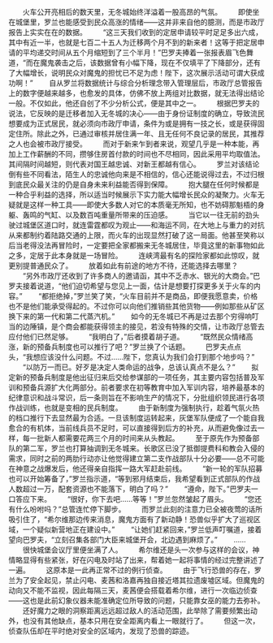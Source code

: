 　　火车公开亮相后的数天里，无冬城始终洋溢着一股高昂的气氛。
　　即使坐在城堡里，罗兰也能感受到民众高涨的情绪——这并非来自他的臆测，而是市政厅报告上实实在在的数据。
　　“这三天我们收到的定居申请较平时足足多出六成，其中有近一半，也就是七百二十五人为迁移两个月不到的新来者！这等于把定居申请的平均递交时间从五个月缩短到了三个半月！”巴罗夫捧着一张报表眉飞色舞道，“而在魔鬼袭击之后，该数据曾有小幅下降，现在不仅填平了下降部分，还有了大幅增长，说明民众对魔鬼的担忧已不足为虑！陛下，这次展示活动可谓大获成功啊！”
　　自从罗兰将数据统计与综合分析理念带入管理层后，市政厅总管报告上的数字便越来越多，也愈发的具体，仿佛不放上两组对比数据，就无法得出结论一般。不仅如此，他还自创了不少分析公式，便是其中之一。
　　根据巴罗夫的说法，它反映的是迁移者加入无冬城的决心——由于身份证制度的确立，导致流民想要成为正式居民，就必须向市政厅申请，条件为或是拥有一技之长，或是获得固定住所。除此之外，已通过审核并居住满一年、且无任何不良记录的居民，其推荐之人也会被市政厅接受。
　　而对于新来乍到者来说，观望几乎是一种本能，再加上工作薪酬的不同，攒够住房首付款的时间也不尽相同，因此采用平均取值法。其间隔时间越短，则代表对国王越忠诚、对新王都越有信心。
　　罗兰对该结论倒有些不同看法，陌生人的忠诚他向来是不相信的，信心还能说得过去，不过归根到底民众最关注的仍是自身未来利益能否得到保障。
　　抱大腿在任何时候都是一种合乎利益的选择，所以适当时候展示下实力能大幅增长民众的凝聚力。火车无疑就是这样一种工具——即使大多数人对它的本质毫无所知，也不妨碍那魁梧的身躯、轰鸣的气缸、以及数百吨重量所带来的压迫感。
　　当它以一往无前的劲头驶过城堡区道口时，就连雷霆都叹为观止——和海运不同，在大地上与重力的对抗从来都制约着陆路交通的上限，而火车的出现显然打破了这一局面。他甚至笑称以后当老得没法再冒险时，一定要把全家都搬来无冬城居住，毕竟这里的新事物如此之多，定居于此本身就是一场冒险。
　　连峡湾最有名的探险家都如此惊叹，就更别提普通民众了。
　　放着如此有前途的地方不待，还能选择去哪里？
　　“另外市政厅还收到了许多商人的邀请函，其中不乏赤水、银光的大商会。”巴罗夫接着说道，“他们迫切希望与您见上一面，估计是想要打探更多关于火车的内容。”
　　“都拒绝掉，”罗兰笑了笑，“火车目前并不是商品，即便我愿意卖，价格也不是他们能承受得起的。不过你可以向他们推销些其他货物——例如那些从矿区换下来的第一代和第二代蒸汽机。”
　　如今的无冬城已不再是过去那个穷得响叮当的边陲镇，是个商会都能获得领主的接见，若没有特殊的交情，让市政厅总管去应付他们已然足够。
　　“我明白了，”后者摸着胡子道。
　　“既然民众情绪高涨，新的预备兵制度也可以推行了吧？”罗兰换了个话题。
　　巴罗夫点点头，“我想应该没什么问题。不过……陛下，您真认为我们会打到那个地步吗？”
　　“以防万一而已。好歹是决定人类命运的战争，总该认真点不是么？”
　　拟定新的预备兵制度是他出征归来后交给参谋部的一项任务，其主要内容包括普及军训和预备兵源扩大化两部分。前者要求在初等教育中加入军训内容，培养最基本的纪律意识和战斗常识，后一条则旨在不影响生产的情况下，分批组织领民进行各项作战训练，也就是变相的民兵制度。
　　由于新制度为强制执行，趁着气氛火热的档口推行下去显然最为合适。一旦该制度运转起来，灰堡军队便成了一个能自我愈合的有机体，当前线兵员不足时，可以直接得到后方的补充，从而避免像过去一样，每一批新人都需要花两三个月的时间来从头教起。
　　至于原先作为预备部队的第二军，罗兰也打算抽调到无冬城来。长歌区已没了抵御提费科和教会入侵的需求，同时之前的两肋行动亦让他觉得建立第二支作战部队十分必要——总不可能在神意之战爆发后，他还得亲自指挥一路大军赶赴前线。
　　“新一轮的军队招募也可以开始筹备了，”罗兰指示道，“等到邪月结束后，我希望看到正式部队的作战人数超过一万，配套资源也不能落下，明白了吗？”
　　“遵命，陛下。”巴罗夫一口答应下来。
　　“很好，你下去吧……等等！”罗兰忽然皱起了眉头。
　　“您还有什么吩咐吗？”总管连忙停下脚步。
　　而罗兰此刻的注意力已全被夜莺的话所吸引住了，“希尔维那边传来消息，魔鬼方面有了新动静！恐兽似乎扩大了巡视区域，一个疑似新营地正在建设中。”
　　“让她们赶紧回来，”罗兰低声叮嘱道，接着望向巴罗夫，“立刻召集各部门大臣来城堡开会，北边遇到麻烦了。”
　　……
　　很快城堡会议厅里便坐满了人。
　　希尔维还是头一次参与这样的会议，神情略显得有些紧张，好在闪电及时站了出来，帮着她一起将事情的经过完整讲述了一遍。
　　这原本是一此再正常不过的例行侦查。
　　由于飞行恐兽的存在，罗兰为了安全起见，禁止闪电、麦茜和洛嘉再独自接近塔其拉遗废墟区域。但魔鬼的动向又不能不监视，因此每隔三天，麦茜便会搭载着希尔维，进行一次临边侦查——这也是此前幻象仪器未能准确定位所导致的问题，只能靠女巫的能力去弥补。
　　还好魔力之眼的洞察距离远远超过敌人的活动范围，此举除了需要频繁出动外，也没有其他缺点，基本只用在安全距离内看上一眼就行了。
　　但这一次，侦查队伍却在平时绝对安全的区域内，发现了恐兽的踪迹。